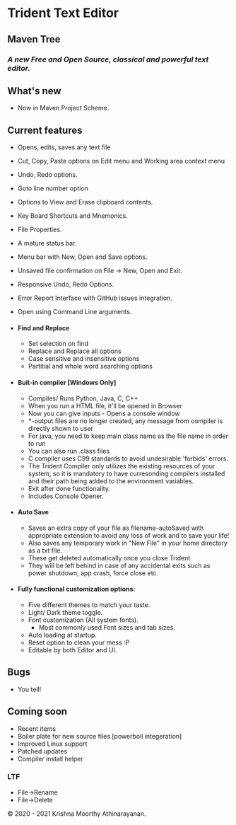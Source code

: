 # Trident Text Editor
## Maven Tree

### _A new Free and Open Source, classical and powerful text editor._


## What's new

- Now in Maven Project Scheme.

## Current features

- Opens, edits, saves any text file
- Cut, Copy, Paste options on Edit menu and Working area context menu
- Undo, Redo options.
- Goto line number option
- Options to View and Erase clipboard contents.
- Key Board Shortcuts and Mnemonics.
- File Properties.
- A mature status bar.
- Menu bar with New, Open and Save options.
- Unsaved file confirmation on File -> New, Open and Exit.
- Responsive Undo, Redo Options.
- Error Report Interface with GitHub issues integration.
- Open using Command Line arguments.

- #### Find and Replace

  - Set selection on find
  - Replace and Replace all options
  - Case sensitive and insensitive options
  - Partitial and whole word searching options

- #### Buit-in compiler [Windows Only]

  - Compiles/ Runs Python, Java, C, C++
  - When you run a HTML file, it'll be opened in Browser
  - Now you can give inputs - Opens a console window
  - \*-output files are no longer created, any message from compiler is directly shown to user
  - For java, you need to keep main class name as the file name in order to run
  - You can also run .class files
  - C compiler uses C99 standards to avoid undesirable 'forbids' errors.
  - The Trident Compiler only utilizes the existing resources of your system, so it is mandatory to have curresonding compilers installed and their path being added to the environment variables.
  - Exit after done functionality.
  - Includes Console Opener.

- #### Auto Save

  - Saves an extra copy of your file as filename-autoSaved with appropriate extension to avoid any loss of work and to save your life!
  - Also saves any temporary work in "New File" in your home directory as a txt file.
  - These get deleted automatically once you close Trident
  - They will be left behind in case of any accidental exits such as power shutdown, app crash, force close etc.

- #### Fully functional customization options:

  - Five different themes to match your taste.
  - Light/ Dark theme toggle.
  - Font customization (All system fonts).
    - Most commonly used Font sizes and tab sizes.
  - Auto loading at startup.
  - Reset option to clean your mess :P
  - Editable by both Editor and UI.

## Bugs

- You tell!

## Coming soon

  - Recent items
  - Boiler plate for new source files [powerboil integeration]
  - Improved Linux support
  - Patched updates
  - Compiler install helper

### LTF

  - File->Rename
  - File->Delete

&copy; 2020 - 2021 Krishna Moorthy Athinarayanan.
